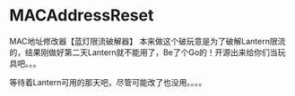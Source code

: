 # MACAddressReset
MAC地址修改器【蓝灯限流破解器】
本来做这个破玩意是为了破解Lantern限流的，结果刚做好第二天Lantern就不能用了，Be了个Go的！开源出来给你们当玩具吧。。。

等待着Lantern可用的那天吧，尽管可能改了也没用。。。。